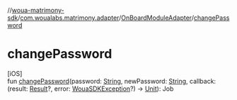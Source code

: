 //[woua-matrimony-sdk](../../../index.md)/[com.woualabs.matrimony.adapter](../index.md)/[OnBoardModuleAdapter](index.md)/[changePassword](change-password.md)

# changePassword

[iOS]\
fun [changePassword](change-password.md)(password: [String](https://kotlinlang.org/api/latest/jvm/stdlib/kotlin/-string/index.html), newPassword: [String](https://kotlinlang.org/api/latest/jvm/stdlib/kotlin/-string/index.html), callback: (result: [Result](../../com.woualabs.matrimony.data.common/-result/index.md)?, error: [WouaSDKException](../../com.woualabs.matrimony.errors.exception/-woua-s-d-k-exception/index.md)?) -> [Unit](https://kotlinlang.org/api/latest/jvm/stdlib/kotlin/-unit/index.html)): Job
